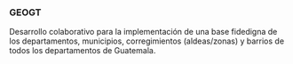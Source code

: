 ### GEOGT 

Desarrollo colaborativo para la implementación de una base fidedigna de los departamentos, municipios, corregimientos (aldeas/zonas) y barrios de todos los departamentos de Guatemala.
